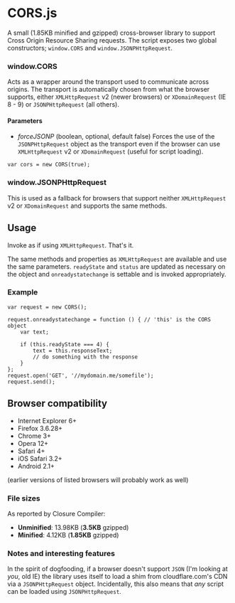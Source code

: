 # CORS.js

A small (1.85KB minified and gzipped) cross-browser library to support Cross Origin Resource Sharing requests. The script exposes two global constructors; `window.CORS` and `window.JSONPHttpRequest`.

### window.CORS
Acts as a wrapper around the transport used to communicate across origins. The transport is automatically chosen from what the browser supports, either `XMLHttpRequest` v2 (newer browsers) or `XDomainRequest` (IE 8 - 9) or `JSONPHttpRequest` (all others).

#### Parameters
* *forceJSONP* (boolean, optional, default false) Forces the use of the `JSONPHttpRequest` object as the transport even if the browser can use `XMLHttpRequest` v2 or `XDomainRequest` (useful for script loading).

`var cors = new CORS(true);`

### window.JSONPHttpRequest
This is used as a fallback for browsers that support neither `XMLHttpRequest` v2 or `XDomainRequest` and supports the same methods.

## Usage
Invoke as if using `XMLHttpRequest`. That's it.

The same methods and properties as `XMLHttpRequest` are available and use the same parameters. `readyState` and `status` are updated as necessary on the object and `onreadystatechange` is settable and is invoked appropriately.

### Example
    var request = new CORS();
    
    request.onreadystatechange = function () { // 'this' is the CORS object
        var text;

        if (this.readyState === 4) {
            text = this.responseText;
            // do something with the response
        }
    };
    request.open('GET', '//mydomain.me/somefile');
    request.send();

## Browser compatibility
* Internet Explorer 6+
* Firefox 3.6.28+
* Chrome 3+
* Opera 12+
* Safari 4+
* iOS Safari 3.2+
* Android 2.1+

(earlier versions of listed browsers will probably work as well)

### File sizes
As reported by Closure Compiler:

* **Unminified**: 13.98KB (**3.5KB** gzipped)
* **Minified**: 4.12KB (**1.85KB** gzipped)

### Notes and interesting features
In the spirit of dogfooding, if a browser doesn't support `JSON` (I'm looking at *you*, old IE) the library uses itself to load a shim from cloudflare.com's CDN via a `JSONPHttpRequest` object. Incidentally, this also means that *any* script can be loaded using `JSONPHttpRequest`. 
